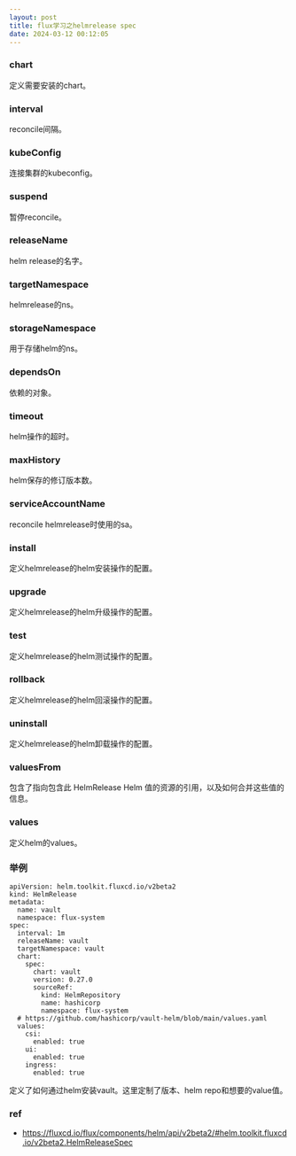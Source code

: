 ```yaml
---
layout: post
title: flux学习之helmrelease spec
date: 2024-03-12 00:12:05
---
```


### chart

定义需要安装的chart。

### interval

reconcile间隔。

### kubeConfig

连接集群的kubeconfig。

### suspend

暂停reconcile。

### releaseName

helm release的名字。

### targetNamespace

helmrelease的ns。

### storageNamespace

用于存储helm的ns。

### dependsOn

依赖的对象。

### timeout

helm操作的超时。

### maxHistory

helm保存的修订版本数。

### serviceAccountName

reconcile helmrelease时使用的sa。

### install

定义helmrelease的helm安装操作的配置。

### upgrade

定义helmrelease的helm升级操作的配置。


### test

定义helmrelease的helm测试操作的配置。

### rollback

定义helmrelease的helm回滚操作的配置。


### uninstall

定义helmrelease的helm卸载操作的配置。


### valuesFrom

包含了指向包含此 HelmRelease Helm 值的资源的引用，以及如何合并这些值的信息。

### values

定义helm的values。


### 举例

```
apiVersion: helm.toolkit.fluxcd.io/v2beta2
kind: HelmRelease
metadata:
  name: vault
  namespace: flux-system
spec:
  interval: 1m
  releaseName: vault
  targetNamespace: vault
  chart:
    spec:
      chart: vault
      version: 0.27.0
      sourceRef:
        kind: HelmRepository
        name: hashicorp
        namespace: flux-system
  # https://github.com/hashicorp/vault-helm/blob/main/values.yaml
  values:
    csi:
      enabled: true
    ui:
      enabled: true
    ingress:
      enabled: true
```

定义了如何通过helm安装vault。这里定制了版本、helm repo和想要的value值。

### ref

- https://fluxcd.io/flux/components/helm/api/v2beta2/#helm.toolkit.fluxcd.io/v2beta2.HelmReleaseSpec
